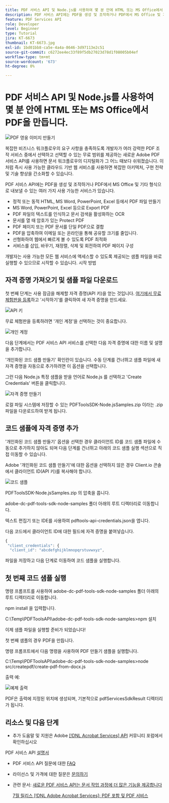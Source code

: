 ```yaml
---
title: PDF 서비스 API 및 Node.js를 사용하여 몇 분 안에 HTML 또는 MS Office에서 PDF을 만듭니다.
description: PDF 서비스 API에는 PDF을 생성 및 조작하거나 PDF에서 MS Office 및 기타 형식으로 내보낼 수 있는 여러 가지 서비스가 있습니다
feature: PDF Services API
role: Developer
level: Beginner
type: Tutorial
jira: KT-6673
thumbnail: KT-6673.jpg
exl-id: 1bd01bb8-ca5e-4a4a-8646-3d97113e2c51
source-git-commit: c6272ee4ec33f89f5db27023d78d1f08005b04ef
workflow-type: tm+mt
source-wordcount: '673'
ht-degree: 0%

---
```


# PDF 서비스 API 및 Node.js를 사용하여 몇 분 안에 HTML 또는 MS Office에서 PDF을 만듭니다.

![PDF 영웅 이미지 만들기](assets/createpdffromhtml_hero.jpg)

복잡한 비즈니스 워크플로우의 요구 사항을 충족하도록 개발자가 여러 강력한 PDF 조작 서비스 중에서 선택하고 선택할 수 있는 무료 범위를 제공하는 새로운 Adobe PDF 서비스 API를 사용하면 문서 워크플로우의 디지털화가 그 어느 때보다 쉬워졌습니다. 이처럼 즉시 사용 가능한 클라우드 기반 웹 서비스를 사용하면 복잡한 아키텍처, 구현 전략 및 기술 향상을 간소화할 수 있습니다.

PDF 서비스 API에는 PDF을 생성 및 조작하거나 PDF에서 MS Office 및 기타 형식으로 내보낼 수 있는 여러 가지 사용 가능한 서비스가 있습니다.

* 정적 또는 동적 HTML, MS Word, PowerPoint, Excel 등에서 PDF 파일 만들기
* MS Word, PowerPoint, Excel 등으로 Export PDF
* PDF 파일의 텍스트를 인식하고 문서 검색을 활성화하는 OCR
* 문서를 열 때 암호가 있는 Protect PDF
* PDF 페이지 또는 PDF 문서를 단일 PDF으로 결합
* PDF을 압축하여 이메일 또는 온라인을 통해 공유할 크기를 줄입니다.
* 선형화하여 웹에서 빠르게 볼 수 있도록 PDF 최적화
* 서비스를 삽입, 바꾸기, 재정렬, 삭제 및 회전하여 PDF 페이지 구성

개발자는 사용 가능한 모든 웹 서비스에 액세스할 수 있도록 제공되는 샘플 파일을 바로 실행할 수 있으므로 시작할 수 있습니다. 시작 방법

## 자격 증명 가져오기 및 샘플 파일 다운로드

첫 번째 단계는 사용 잠금을 해제할 자격 증명(API 키)을 얻는 것입니다. [여기에서 무료 체험판을 등록](https://www.adobe.com/go/dcsdks_credentials)하고 &#39;시작하기&#39;를 클릭하여 새 자격 증명을 만드세요.

![API 키](assets/apikey.png)

무료 체험판을 등록하려면 &#39;개인 계정&#39;을 선택하는 것이 중요합니다.

![개인 계정](assets/personalaccount.png)

다음 단계에서는 PDF 서비스 API 서비스를 선택한 다음 자격 증명에 대한 이름 및 설명을 추가합니다.

&#39;개인화된 코드 샘플 만들기&#39; 확인란이 있습니다. 수동 단계를 건너뛰고 샘플 파일에 새 자격 증명을 자동으로 추가하려면 이 옵션을 선택합니다.

그런 다음 Node.js 특정 샘플을 받을 언어로 Node.js 를 선택하고 &#39;Create Credentials&#39; 버튼을 클릭합니다.

![자격 증명 만들기](assets/createcredentials.png)

로컬 파일 시스템에 저장할 수 있는 PDFToolsSDK-Node.jsSamples.zip 이라는 .zip 파일을 다운로드하여 받게 됩니다.

## 코드 샘플에 자격 증명 추가

&#39;개인화된 코드 샘플 만들기&#39; 옵션을 선택한 경우 클라이언트 ID를 코드 샘플 파일에 수동으로 추가하지 않아도 되며 다음 단계를 건너뛰고 아래의 코드 샘플 실행 섹션으로 직접 이동할 수 있습니다.

Adobe &#39;개인화된 코드 샘플 만들기&#39;에 대한 옵션을 선택하지 않은 경우 Client.io 콘솔에서 클라이언트 ID(API 키)를 복사해야 합니다.

![코드 샘플](assets/codesample.png)

PDFToolsSDK-Node.jsSamples.zip 의 압축을 풉니다.

adobe-dc-pdf-tools-sdk-node-samples 폴더 아래의 루트 디렉터리로 이동합니다.

텍스트 편집기 또는 IDE를 사용하여 pdftools-api-credentials.json을 엽니다.

다음 코드에서 클라이언트 ID에 대한 필드에 자격 증명을 붙여넣습니다.

```javascript
{
 "client_credentials": {
  "client_id": "abcdefghijklmnopqrstuvwxyz",
```

파일을 저장하고 다음 단계로 이동하여 코드 샘플을 실행합니다.

## 첫 번째 코드 샘플 실행

명령 프롬프트를 사용하여 adobe-dc-pdf-tools-sdk-node-samples 폴더 아래의 루트 디렉터리로 이동합니다.

npm install 을 입력합니다.

C:\Temp\PDFToolsAPI\adobe-dc-pdf-tools-sdk-node-samples>npm 설치

이제 샘플 파일을 실행할 준비가 되었습니다!

첫 번째 샘플의 경우 PDF을 만듭니다.

명령 프롬프트에서 다음 명령을 사용하여 PDF 만들기 샘플을 실행합니다.

C:\Temp\PDFToolsAPI\adobe-dc-pdf-tools-sdk-node-samples>node src/createpdf/create-pdf-from-docx.js

출력 예:

![예제 출력](assets/exampleoutput.png)

PDF은 출력에 지정된 위치에 생성되며, 기본적으로 pdfServicesSdkResult 디렉터리가 됩니다.

## 리소스 및 다음 단계

* 추가 도움말 및 지원은 Adobe [[!DNL Acrobat Services] API](https://community.adobe.com/t5/document-cloud-sdk/bd-p/Document-Cloud-SDK?page=1&amp;sort=latest_replies&amp;filter=all) 커뮤니티 포럼에서 확인하십시오

PDF 서비스 API [설명서](https://www.adobe.com/go/pdftoolsapi_doc)

* PDF 서비스 API 질문에 대한 [FAQ](https://community.adobe.com/t5/contentarchivals/contentarchivedpage/message-uid/10726197)

* 라이선스 및 가격에 대한 질문은 [문의하기](https://www.adobe.com/go/pdftoolsapi_requestform)

* 관련 문서:
  [새로운 PDF 서비스 API는 문서 작업 과정에 더 많은 기능을 제공합니다](https://community.adobe.com/t5/acrobat-services-api-discussions/new-pdf-tools-api-brings-more-capabilities-for-document-services/m-p/11294170)

  [7월 릴리스 [!DNL Adobe Acrobat Services]: PDF 포함 및 PDF 서비스](https://medium.com/adobetech/july-release-of-adobe-document-services-pdf-embed-and-pdf-tools-17211bf7776d)
